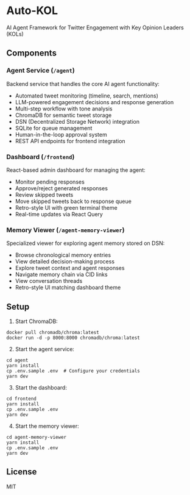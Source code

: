 # Auto-KOL

AI Agent Framework for Twitter Engagement with Key Opinion Leaders (KOLs)

## Components

### Agent Service (`/agent`)
Backend service that handles the core AI agent functionality:
- Automated tweet monitoring (timeline, search, mentions)
- LLM-powered engagement decisions and response generation
- Multi-step workflow with tone analysis
- ChromaDB for semantic tweet storage
- DSN (Decentralized Storage Network) integration
- SQLite for queue management
- Human-in-the-loop approval system
- REST API endpoints for frontend integration

### Dashboard (`/frontend`)
React-based admin dashboard for managing the agent:
- Monitor pending responses
- Approve/reject generated responses
- Review skipped tweets
- Move skipped tweets back to response queue
- Retro-style UI with green terminal theme
- Real-time updates via React Query

### Memory Viewer (`/agent-memory-viewer`)
Specialized viewer for exploring agent memory stored on DSN:
- Browse chronological memory entries
- View detailed decision-making process
- Explore tweet context and agent responses
- Navigate memory chain via CID links
- View conversation threads
- Retro-style UI matching dashboard theme

## Setup

1. Start ChromaDB:
```
docker pull chromadb/chroma:latest
docker run -d -p 8000:8000 chromadb/chroma:latest
```

2. Start the agent service:
```
cd agent
yarn install
cp .env.sample .env  # Configure your credentials
yarn dev
```

3. Start the dashboard:
```
cd frontend
yarn install
cp .env.sample .env
yarn dev
```

4. Start the memory viewer:
```
cd agent-memory-viewer
yarn install
cp .env.sample .env
yarn dev
```

## License

MIT 